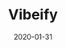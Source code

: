 ---
title: Vibeify
eventType: project
date: 2020-01-31
thumbnail: vibeify
blurb: An artificially intelligent DJ that uses your webcam to determine the level of energy in the room and selects songs from your playlists that match the vibe. My team created Vibeify for QHacks 2020.
tags: [tensorflow, react]
repository: https://github.com/rosslh/vibeify
---